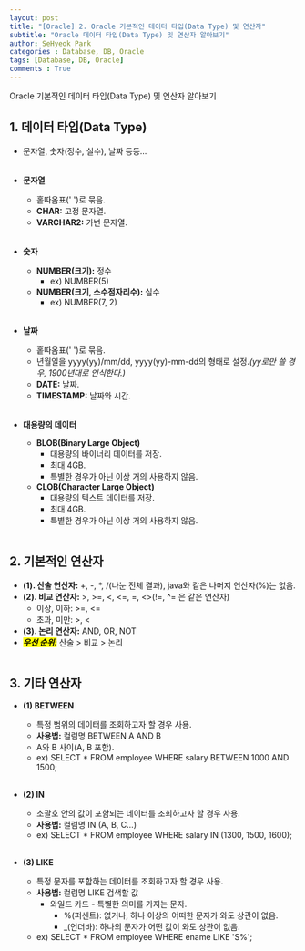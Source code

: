 ```yaml
---
layout: post
title: "[Oracle] 2. Oracle 기본적인 데이터 타입(Data Type) 및 연산자"
subtitle: "Oracle 데이터 타입(Data Type) 및 연산자 알아보기"
author: SeHyeok Park
categories : Database, DB, Oracle
tags: [Database, DB, Oracle]
comments : True
---
```

<div id='preview' class='display-none'>
Oracle 기본적인 데이터 타입(Data Type) 및 연산자 알아보기
</div>

## 1. 데이터 타입(Data Type)
- 문자열, 숫자(정수, 실수), 날짜 등등...
<br><br>

- **문자열**
  - 홑따옴표(\' \')로 묶음.
  - **CHAR:** 고정 문자열.
  - **VARCHAR2:** 가변 문자열.
<br><br>

- **숫자**
  - **NUMBER(크기):** 정수 
    - ex) NUMBER(5)
  - **NUMBER(크기, 소수점자리수):** 실수 
    - ex) NUMBER(7, 2)
<br><br>

- **날짜**
  - 홑따옴표(\' \')로 묶음.
  - 년월일을 yyyy(yy)/mm/dd, yyyy(yy)-mm-dd의 형태로 설정.*(yy로만 쓸 경우, 1900년대로 인식한다.)*
  - **DATE:** 날짜.
  - **TIMESTAMP:** 날짜와 시간.
<br><br>

- **대용량의 데이터**
  - **BLOB(Binary Large Object)**
    - 대용량의 바이너리 데이터를 저장.
    - 최대 4GB.
    - 특별한 경우가 아닌 이상 거의 사용하지 않음.
  - **CLOB(Character Large Object)**
    - 대용량의 텍스트 데이터를 저장.
    - 최대 4GB.
    - 특별한 경우가 아닌 이상 거의 사용하지 않음.
<br><br>

## 2. 기본적인 연산자
- **(1). 산술 연산자:** +, -, *, /(나눈 전체 결과), java와 같은 나머지 연산자(%)는 없음.
- **(2). 비교 연산자:** >, >=, <, <=, =, <>(!=, ^= 은 같은 연산자)
  - 이상, 이하: >=, <=
  - 초과, 미만: >, <
- **(3). 논리 연산자:** AND, OR, NOT
- ***<mark>우선 순위:</mark>*** 산술 > 비교 > 논리
<br><br>

## 3. 기타 연산자
- **(1) BETWEEN**
  - 특정 범위의 데이터를 조회하고자 할 경우 사용.
  - **사용법:** 컬럼명 BETWEEN A AND B
  - A와 B 사이(A, B 포함).
  - ex) SELECT * FROM employee WHERE salary BETWEEN 1000 AND 1500;
<br><br>

- **(2) IN**
  - 소괄호 안의 값이 포함되는 데이터를 조회하고자 할 경우 사용.
  - **사용법:** 컬럼명 IN (A, B, C...)
  - ex) SELECT * FROM employee WHERE salary IN (1300, 1500, 1600);
<br><br>

- **(3) LIKE**
  - 특정 문자를 포함하는 데이터를 조회하고자 할 경우 사용.
  - **사용법:** 컬럼명 LIKE 검색할 값
    - 와일드 카드 - 특별한 의미를 가지는 문자.
      - %(퍼센트): 없거나, 하나 이상의 어떠한 문자가 와도 상관이 없음.
      - _(언더바): 하나의 문자가 어떤 값이 와도 상관이 없음.
  - ex) SELECT * FROM employee WHERE ename LIKE 'S%';
<br><br>